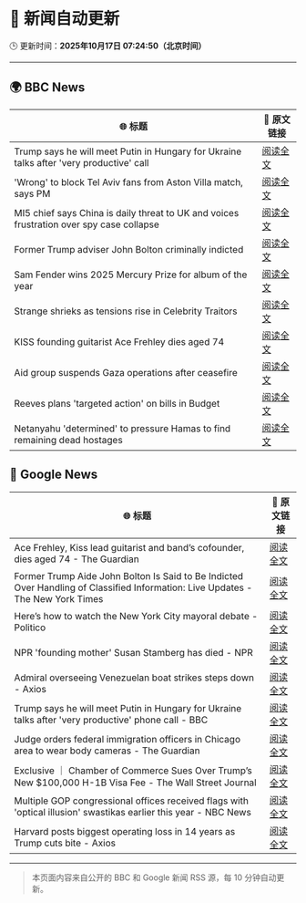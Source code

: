 # 🧠 新闻自动更新

🕒 更新时间：**2025年10月17日 07:24:50（北京时间）**

---

## 🌍 BBC News

| 🌐 标题 | 🔗 原文链接 |
|--------|-------------|
| Trump says he will meet Putin in Hungary for Ukraine talks after 'very productive' call | [阅读全文](https://www.bbc.com/news/articles/crmxz37nv3zo?at_medium=RSS&at_campaign=rss) |
| 'Wrong' to block Tel Aviv fans from Aston Villa match, says PM | [阅读全文](https://www.bbc.com/news/articles/c205gnz5p8xo?at_medium=RSS&at_campaign=rss) |
| MI5 chief says China is daily threat to UK and voices frustration over spy case collapse | [阅读全文](https://www.bbc.com/news/articles/c0ex172rxwzo?at_medium=RSS&at_campaign=rss) |
| Former Trump adviser John Bolton criminally indicted | [阅读全文](https://www.bbc.com/news/articles/cgql2qzkz5zo?at_medium=RSS&at_campaign=rss) |
| Sam Fender wins 2025 Mercury Prize for album of the year | [阅读全文](https://www.bbc.com/news/articles/cp3dnjd9g4go?at_medium=RSS&at_campaign=rss) |
| Strange shrieks as tensions rise in Celebrity Traitors | [阅读全文](https://www.bbc.com/news/articles/cjr04nwnq57o?at_medium=RSS&at_campaign=rss) |
| KISS founding guitarist Ace Frehley dies aged 74 | [阅读全文](https://www.bbc.com/news/articles/cj41vwgv47no?at_medium=RSS&at_campaign=rss) |
| Aid group suspends Gaza operations after ceasefire | [阅读全文](https://www.bbc.com/news/articles/cgjd783ywn3o?at_medium=RSS&at_campaign=rss) |
| Reeves plans 'targeted action' on bills in Budget | [阅读全文](https://www.bbc.com/news/articles/c8eykkgdze5o?at_medium=RSS&at_campaign=rss) |
| Netanyahu 'determined' to pressure Hamas to find remaining dead hostages | [阅读全文](https://www.bbc.com/news/articles/c4gkm0243wzo?at_medium=RSS&at_campaign=rss) |

## 📰 Google News

| 🌐 标题 | 🔗 原文链接 |
|--------|-------------|
| Ace Frehley, Kiss lead guitarist and band’s cofounder, dies aged 74 - The Guardian | [阅读全文](https://news.google.com/rss/articles/CBMimwFBVV95cUxOMHlVaElxT3lva1pKMFRqUDZSNGpyYmhnMzNydXNEdW5hTHg3YnFNdExyWjk3Mm4zdzJVSjFZUGNYRnd6blQzSjB1bWRUb2FUOHEzVzlTTV9haTRQRjRMZXhwd0kyQm9CZmt1V1J6U1lUREF0VmZZV1Bsbmk3ZHBYRGxEcDJsRGdsWGJXbXlxZS1fUmRDQ2pXVkJQVQ?oc=5) |
| Former Trump Aide John Bolton Is Said to Be Indicted Over Handling of Classified Information: Live Updates - The New York Times | [阅读全文](https://news.google.com/rss/articles/CBMib0FVX3lxTFBkTDBrdl85TFFnd1ZZTXl5WE5lZEx3ZmFJTnBfeGhKa2ZUeFhRVVBWem1ET1piYnhsZ29sRE4wbko1Y19ER3hqU0FIRHlzUW8zSXRsSFIyc2F4RkxHV2p6TGJubV9DMm5pajBJeGdfVQ?oc=5) |
| Here’s how to watch the New York City mayoral debate - Politico | [阅读全文](https://news.google.com/rss/articles/CBMixwFBVV95cUxQcXFMY0lOWDVwMzc4SWpzNHdrOHFUMmJYSENvb1d3QlZGUmdzQWJfdXA5MVNLOGZOeGoyREJfV3dfcWVQOUR6a2k5NEU2dlZQVnFuM0tCMnd2eVpzY0w2UTBkUkU0MXBhYVIwNEM2VjVxYU5kLUhacXhTNEZpMXc0SDVqZG5Jd0JUWWtZaU12Q3dGXzdLMGxrYjl6S080Rmw0dnNjYUpKZG1aTDFFMDVhNjZCRFdkVVJyZWxOajNzekVoREdMUlN3?oc=5) |
| NPR 'founding mother' Susan Stamberg has died - NPR | [阅读全文](https://news.google.com/rss/articles/CBMic0FVX3lxTFBOME1HWUFUMmFKQnc4dnBtYTcyZTE4cVh2OER2UXE3YjVqcmUyd1lpUC1Wck4zcHlZRlEyMVZOb3lxUWw4ZVRlcUk1RFBBOUJJMS1XN3hCSXRzNDhUdm1nN1ltTzFkblNmT1lCMjF4Y1QxZUk?oc=5) |
| Admiral overseeing Venezuelan boat strikes steps down - Axios | [阅读全文](https://news.google.com/rss/articles/CBMiekFVX3lxTFBDaWxxUDhKZU92ejl0VGFpbEcyWkIxdFpKaUQ0OXpGbE94ZjJLa2o4ak9LekxBS2hJVHREUEtES19PVXdZMU5lNzAxVlBUeEFLX1ZLc3ZvNHd2NDFQU0taRjhCZjdZNkVQQmpnODd0NUJEMFc3cFROcmZ3?oc=5) |
| Trump says he will meet Putin in Hungary for Ukraine talks after 'very productive' phone call - BBC | [阅读全文](https://news.google.com/rss/articles/CBMiVEFVX3lxTE9pQTVBcExwU3QyUDQzb1JfZG5xMDQyUjdCTmlMejZYenR3c1FFNkhRR0FMZVpQdlprdjBZdlY2TG5vbzRXbkxBRnV1MmxudTBlQ2NFNg?oc=5) |
| Judge orders federal immigration officers in Chicago area to wear body cameras - The Guardian | [阅读全文](https://news.google.com/rss/articles/CBMiiwFBVV95cUxOSjhEUU5Udm55TDJqeTBaNTd2LXAyb1VfMG1jLW16Nmh1MG9GTTBmU1NoVzlwaUdYdFprVUF5VUI4NExlUlhqbENuS3lCLUxHanctenl3cGt2enV6M3VoNEJER3lQV1BsdTU2d2x2bkdRMzBxb3FaTUFKSUpUTThnMDA4bjhVMkNFM2hJ?oc=5) |
| Exclusive ｜ Chamber of Commerce Sues Over Trump’s New $100,000 H-1B Visa Fee - The Wall Street Journal | [阅读全文](https://news.google.com/rss/articles/CBMilgFBVV95cUxQVUtoejh3TEdDM1E3WXpYNTFjRVhJb1VFYkY5Wlp3OWRYS3NCbXJsV2RoTkZxRVRoZmZjd3NjS256SjUzNXdLMWl0emZlU2dSYXhCakdteFJHRkc5UFpORTI1S3U4XzVBVWhldEg2VVdveGt3TjBPbGppR3B6THF5SlRKeUx5TzJjWE1DY2tXdW9Cd1N1eUE?oc=5) |
| Multiple GOP congressional offices received flags with 'optical illusion' swastikas earlier this year - NBC News | [阅读全文](https://news.google.com/rss/articles/CBMiwAFBVV95cUxOdFZWMnlzeWw0NTlkMEFVbHpVOHlDVFZleWc2Tk8tYncxUUZaUmszMWRTVnVKU0JKUkxsWkZZd3dhekZqOTZFaHc5YmNLU3U1RTVKdzFCUWdvQnVzXzFQcVhLeXlDa1o3czNsRTBnRWwxNmRaaHRIRU5pRmFUUE5CQ25kd0xySUVkdkRvbTBTSFo4emNqRjFZandlZll5emQ0cjAyV2tEbE04TlRXamx5SVdiSm53SDlUZ1JpbDc3YmfSAVZBVV95cUxQRFhLTHd2MHhEM1dFYUZWZEFDODZRTk14T25VajN3M3BJY3I2dWs5XzQteTAtbXA5SG1FNk4yVHRrVHFFWmJQa1lDSlY4RHVMREV0SC1lQQ?oc=5) |
| Harvard posts biggest operating loss in 14 years as Trump cuts bite - Axios | [阅读全文](https://news.google.com/rss/articles/CBMieEFVX3lxTE1pOVlmTDBlT2pPcVU2Tkl1SVdtcXhINEVaamkxbk12T1pobGxBLWg1MHUtcEl4UEtVbl9qeGJUTEV4aFZ6cXp6U0g4bHowZWVoR0FhbjFZeHlXVDBnZHJOMG1ENEhoLXpfd0dfM1NoUDFIbTRwM0hMaA?oc=5) |

---
> 本页面内容来自公开的 BBC 和 Google 新闻 RSS 源，每 10 分钟自动更新。